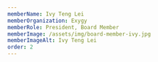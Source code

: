 ```yaml
---
memberName: Ivy Teng Lei
memberOrganization: Exygy
memberRole: President, Board Member
memberImage: /assets/img/board-member-ivy.jpg
memberImageAlt: Ivy Teng Lei
order: 2
---
```

